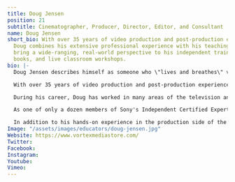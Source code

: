 ```yaml
---
title: Doug Jensen
position: 21
subtitle: Cinematographer, Producer, Director, Editor, and Consultant
name: Doug Jensen
short_bio: With over 35 years of video production and post-production experience,
  Doug combines his extensive professional experience with his teaching skills to
  bring a wide-ranging, real-world perspective to his independent training videos,
  books, and live classroom workshops.
bio: |-
  Doug Jensen describes himself as someone who \"lives and breathes\" video production and digital photography. As an HD cinematographer, producer, director, editor, and consultant, Doug enjoys being involved in all facets of production.

  With over 35 years of video production and post-production experience, Doug combines his extensive professional experience with his teaching skills to bring a wide-ranging, real-world perspective to his independent training videos, books, and live classroom workshops.

  During his career, Doug has worked in many areas of the television and video production industry, including: freelance ENG/EFP owner-operator; cameraman for live sporting events and concerts; news photographer; director of photography for documentaries; and a corporate video writer/director/producer who specializes in training and promotional videos.

  As one of only a dozen members of Sony's Independent Certified Experts (I.C.E.) team, he frequently teaches HD workshops around the United States and in other countries, including Japan, where he has been sent by Sony to consult with their XDCAM product development engineers. Doug has taught camcorder workshops for Sony at every NAB convention since 2006.

  In addition to his hands-on experience in the production side of the business, Doug is also the founder of Vortex Media, which produces in-depth instructional videos, high-definition camcorder field guide books, and innovative production tools, including: the well-known WarmCards White Balance Reference System, and Storm Jacket Camera Covers.
Image: "/assets/images/educators/doug-jensen.jpg"
Website: https://www.vortexmediastore.com/
Twitter: 
Facebook: 
Instagram: 
Youtube: 
Vimeo: 
---
```


